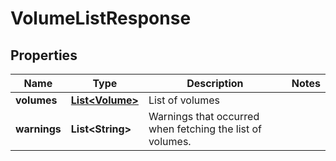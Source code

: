 
# VolumeListResponse

## Properties
Name | Type | Description | Notes
------------ | ------------- | ------------- | -------------
**volumes** | [**List&lt;Volume&gt;**](Volume.md) | List of volumes | 
**warnings** | **List&lt;String&gt;** | Warnings that occurred when fetching the list of volumes.  | 



